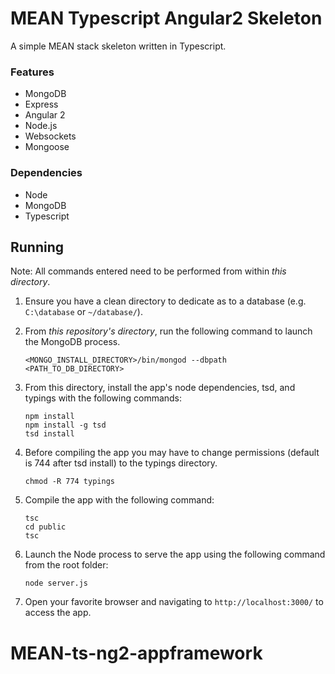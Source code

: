 MEAN Typescript Angular2 Skeleton
=================

A simple MEAN stack skeleton written in Typescript.

### Features
* MongoDB
* Express
* Angular 2
* Node.js
* Websockets
* Mongoose

### Dependencies

* Node
* MongoDB
* Typescript

## Running

Note: All commands entered need to be performed from within *this directory*.

1. Ensure you have a clean directory to dedicate as to a database (e.g. `C:\database` or `~/database/`).

2. From *this repository's directory*, run the following command to launch the MongoDB process.
    ```shell
    <MONGO_INSTALL_DIRECTORY>/bin/mongod --dbpath <PATH_TO_DB_DIRECTORY>
    ```

3. From this directory, install the app's node dependencies, tsd, and typings with the following commands:
    ```shell
    npm install
    npm install -g tsd
    tsd install
    ```

4. Before compiling the app you may have to change permissions (default is 744 after tsd install) to the typings directory.
    ```shell
    chmod -R 774 typings
    ```

5. Compile the app with the following command:
    ```shell
    tsc
    cd public
    tsc
    ```

7. Launch the Node process to serve the app using the following command from the root folder:
    ```shell
    node server.js
    ```

7. Open your favorite browser and navigating to `http://localhost:3000/` to access the app.


# MEAN-ts-ng2-appframework